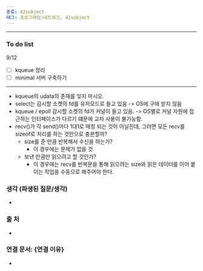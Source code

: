 ```yaml
---
종류: 42subject
태그: 프로그래밍/네트워크, 42subject
---
```

----
### To do list
9/12
- [ ] kqueue 정리
- [ ] minimal 서버 구축하기

----
- kqueue의 udata의 존재를 잊지 마시오.
- select는 감시할 소켓의 fd를 유저모드로 들고 있음 -> OS에 구애 받지 않음
- kqueue / epoll 감시할 소켓의 fd가 커널이 들고 있음. -> OS별로 커널 자원에 접근하는 인터페이스가 다르기 떄문에 교차 사용이 불가능함.
- recv()가 각 send()마다 1대1로 매칭 되는 것이 아닐진데, 그러면 모든 recv를 sizeof로 처리를 하는 것만으로 충분할까?
	- size를 준 만큼 반복해서 수신을 하는가?
		- 이 경우에는 문제가 없을 것
	- 보낸 만큼만 읽으려고 할 것인가?
		- 이 경우에는 recv를 반복문을 통해 읽으려는 size와 읽은 데이터를 이어 붙이는 작업을 수동으로 해주어야 한다.
### 생각 (파생된 질문/생각)
- 
### 출 처
- 
### 연결 문서: {연결 이유}
- 